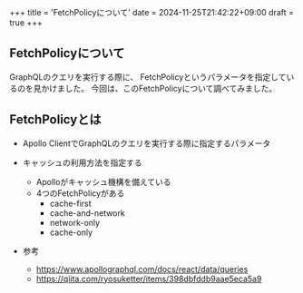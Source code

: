 +++
title = 'FetchPolicyについて'
date = 2024-11-25T21:42:22+09:00
draft = true
+++

## FetchPolicyについて

GraphQLのクエリを実行する際に、
FetchPolicyというパラメータを指定しているのを見かけました。
今回は、このFetchPolicyについて調べてみました。

## FetchPolicyとは

- Apollo ClientでGraphQLのクエリを実行する際に指定するパラメータ
- キャッシュの利用方法を指定する
  - Apolloがキャッシュ機構を備えている
  - 4つのFetchPolicyがある
    - cache-first
    - cache-and-network
    - network-only
    - cache-only

- 参考
  - https://www.apollographql.com/docs/react/data/queries
  - https://qiita.com/ryosuketter/items/398dbfddb9aae5eca5a9
